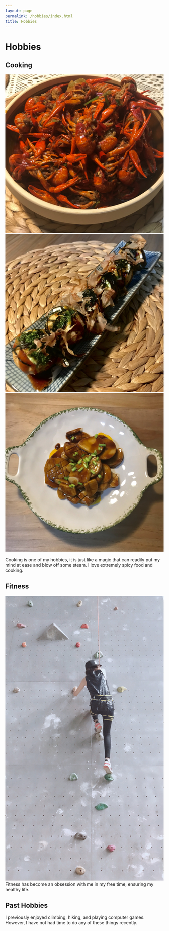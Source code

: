 ```yaml
---
layout: page
permalink: /hobbies/index.html
title: Hobbies
---
```


# Hobbies

## Cooking

<div class="third">
<img src="/images/cooking1.jpg">
<img src="/images/cooking2.jpg">
<img src="/images/cooking3.jpg">
</div>

Cooking is one of my hobbies, it is just like a magic that can
readily put my mind at ease and blow off some steam. I love extremely spicy food and cooking.


## Fitness 

<img src="/images/climb.jpg" class="floatpic">
Fitness has become an obsession with me in my free time, ensuring my healthy life. 

## Past Hobbies

I previously enjoyed climbing, hiking, and playing computer games. However, I have not had time to do 
any of these things recently.

